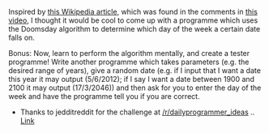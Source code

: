 <div class="md"><p>Inspired by <a href="http://en.wikipedia.org/wiki/Doomsday_rule">this Wikipedia article</a>, which was found in the comments in <a href="http://www.reddit.com/r/videos/comments/rrx9a/15_year_old_plays_dubstep_song_on_the_piano_after/c486ph7">this video</a>, I thought it would be cool to come up with a programme which uses the Doomsday algorithm to determine which day of the week a certain date falls on.</p>
<p>Bonus: Now, learn to perform the algorithm mentally, and create a tester programme! Write another programme which takes parameters (e.g. the desired range of years), give a random date (e.g. if I input that I want a date this year it may output (5/6/2012); if I say I want a date between 1900 and 2100 it may output (17/3/2046)) and then ask for you to enter the day of the week and have the programme tell you if you are correct.</p>
<ul>
<li>Thanks to jedditreddit for the challenge at <a href="/r/dailyprogrammer_ideas">/r/dailyprogrammer_ideas</a>  .. <a href="http://www.reddit.com/r/dailyprogrammer_ideas/comments/rsawk/intermediate_calculate_on_which_day_of_the_week_a/">Link</a></li>
</ul>
</div>
